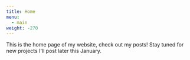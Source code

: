 ```yaml
---
title: Home
menu:
  - main
weight: -270
---
```

This is the home page of my website, check out my posts! Stay tuned for new projects I'll post later this January.